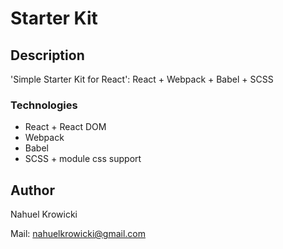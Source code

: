 # Starter Kit

## Description
'Simple Starter Kit for React': React + Webpack + Babel + SCSS 

### Technologies

* React + React DOM
* Webpack
* Babel
* SCSS + module css support


## Author

Nahuel Krowicki

Mail: nahuelkrowicki@gmail.com
